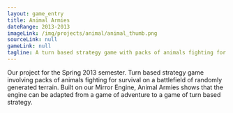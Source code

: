 ```yaml
---
layout: game_entry
title: Animal Armies
dateRange: 2013-2013
imageLink: /img/projects/animal/animal_thumb.png
sourceLink: null
gameLink: null
tagline: A turn based strategy game with packs of animals fighting for survival on a battlefield of randomly generated terrain.
---
```

<!--Put description here:-->
Our project for the Spring 2013 semester. Turn based strategy game involving packs of animals fighting for survival on a battlefield of randomly generated terrain. Built on our Mirror Engine, Animal Armies shows that the engine can be adapted from a game of adventure to a game of turn based strategy. 